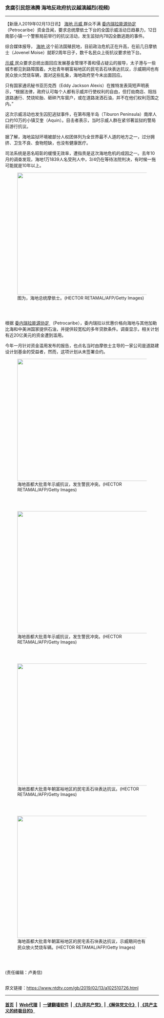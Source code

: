 ### 贪腐引民怨沸腾 海地反政府抗议越演越烈(视频)
------------------------

<div class="post_content">
 <p>
  【新唐人2019年02月13日讯】
  <a href="https://www.ntdtv.com/gb/海地.htm">
   海地
  </a>
  <a href="https://www.ntdtv.com/gb/示威.htm">
   示威
  </a>
  群众不满
  <a href="https://www.ntdtv.com/gb/委内瑞拉能源协定.htm">
   委内瑞拉能源协定
  </a>
  （Petrocaribe）资金丑闻，要求总统摩依士下台的全国示威活动日趋暴力，12日南部小镇一个警察局前举行的抗议活动，发生监狱内78囚全数逃跑的事件。
 </p>
 <p>
  综合媒体报导，
  <a href="https://www.ntdtv.com/gb/海地.htm">
   海地
  </a>
  这个前法国殖民地，目前政治危机正在升高，在前几日摩依士（Jovenel Moise）就职2周年日子，数千名民众上街抗议要求他下台。
 </p>
 <p>
  <a href="https://www.ntdtv.com/gb/示威.htm">
   示威
  </a>
  民众要求总统出面回应发展基金管理不善和侵占疑云的报导，太子港与一些城市都见到路障围着。大批青年朝富裕地区的民宅丢石块表达抗议，示威期间也有民众放火焚烧车辆，面对这些乱象，海地政府至今未出面回应。
 </p>
 <p>
  只有国家通讯秘书亚历克西（Eddy Jackson Alexis）在推特发表简短声明表示，“根据法律，政府认可每个人都有示威并行使权利的自由，但打劫商店、阻挡道路通行、焚烧轮胎、砸碎汽车窗户，或在道路泼洒石油，并不在他们权利范围之内。”
 </p>
 <p>
  这次示威活动也发生囚犯逃狱事件，在第布隆半岛（Tiburon Peninsula）南岸人口约10万的小镇艾奎（Aquin）。目击者表示，当时示威人群在紧邻著监狱的警局前游行抗议。
 </p>
 <p>
  据了解，海地监狱环境被部分人权团体列为全世界最不人道的地方之一，过分拥挤、卫生不良、食物短缺，也没有健康医疗。
 </p>
 <p>
  司法系统是恶名昭彰的缓慢无效率，遭指责是这次海地危机的成因之一。去年10月的调查发现，海地1万1839人名受刑人中，3/4仍在等待法院判决，有时候一拖可能就是10年以上。
 </p>
 <figure class="wp-caption alignnone" id="attachment_102510733" style="max-width: 600px">
  <img alt="" class="size-medium wp-image-102510733" height="400" src="https://www.ntdtv.com/assets/uploads/2019/02/GettyImages-1064313822-600x400.jpg" width="600">
   <br/><figcaption class="wp-caption-text">
    图为，海地总统摩依士。(HECTOR RETAMAL/AFP/Getty Images)
   </figcaption><br/>
  </img>
 </figure><br/>
 <p>
  根据
  <a href="https://www.ntdtv.com/gb/委内瑞拉能源协定.htm">
   委内瑞拉能源协定
  </a>
  （Petrocaribe），委内瑞拉以优惠价格向海地与其他加勒比海和中美洲国家提供石油，并提供较宽松的多年贷款条件。调查显示，相关计划有近20亿美元的资金遭到滥用。
 </p>
 <p>
  今年一月针对资金滥用发布的报告，也点名当时由摩依士主导的一家公司是道路建设计划基金的受益者，然而，这项计划从未签署合约。
 </p>
 <figure class="wp-caption alignnone" id="attachment_102510738" style="max-width: 600px">
  <img alt="" class="size-medium wp-image-102510738" height="400" src="https://www.ntdtv.com/assets/uploads/2019/02/GettyImages-1124463913-600x400.jpg" width="600"/>
  <br/><figcaption class="wp-caption-text">
   海地首都大批青年示威抗议，发生警民冲突。(HECTOR RETAMAL/AFP/Getty Images)
  </figcaption><br/>
 </figure><br/>
 <figure class="wp-caption alignnone" id="attachment_102510737" style="max-width: 600px">
  <img alt="" class="size-medium wp-image-102510737" height="400" src="https://www.ntdtv.com/assets/uploads/2019/02/GettyImages-1124463911-600x400.jpg" width="600"/>
  <br/><figcaption class="wp-caption-text">
   海地首都大批青年示威抗议，发生警民冲突。(HECTOR RETAMAL/AFP/Getty Images)
  </figcaption><br/>
 </figure><br/>
 <figure class="wp-caption alignnone" id="attachment_102510736" style="max-width: 600px">
  <img alt="" class="size-medium wp-image-102510736" height="400" src="https://www.ntdtv.com/assets/uploads/2019/02/GettyImages-1124410652-600x400.jpg" width="600"/>
  <br/><figcaption class="wp-caption-text">
   海地首都大批青年朝富裕地区的民宅丢石块表达抗议。(HECTOR RETAMAL/AFP/Getty Images)
  </figcaption><br/>
 </figure><br/>
 <figure class="wp-caption alignnone" id="attachment_102510735" style="max-width: 600px">
  <img alt="" class="size-medium wp-image-102510735" height="400" src="https://www.ntdtv.com/assets/uploads/2019/02/GettyImages-1124406244-600x400.jpg" width="600"/>
  <br/><figcaption class="wp-caption-text">
   海地首都大批青年朝富裕地区的民宅丢石块表达抗议，示威期间也有民众放火焚烧车辆。(HECTOR RETAMAL/AFP/Getty Images)
  </figcaption><br/>
 </figure><br/>
 <p>
 </p>
 <p>
  (责任编辑：卢勇信)
 </p>
 <div class="single_ad">
 </div>
</div>

<br/>原文链接：https://www.ntdtv.com/gb/2019/02/13/a102510726.html


------------------------
#### [首页](https://github.com/gfw-breaker/banned-news/blob/master/README.md) &nbsp;|&nbsp; [Web代理](https://github.com/labour-camp/helloworld) &nbsp;|&nbsp; [一键翻墙软件](https://github.com/gfw-breaker/nogfw/blob/master/README.md) &nbsp;| [《九评共产党》](https://github.com/gfw-breaker/9ping.md/blob/master/README.md#九评之一评共产党是什么) | [《解体党文化》](https://github.com/gfw-breaker/jtdwh.md/blob/master/README.md) | [《共产主义的终极目的》](https://github.com/gfw-breaker/gczydzjmd.md/blob/master/README.md)

